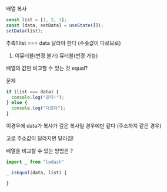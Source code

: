 배열 복사

```javascript
const list = [1, 2, 3];
const [data, setData] = useState([]);
setData(list);
```

추측1 list === data 달라야 한다 (주솟값이 다르므로)

1. 이뮤터블(변경 불가) 뮤터블(변경 가능)

배열의 값만 비교할 수 있는 것 equal?

문제

```javascript
if (list === data) {
  console.log("같다!");
} else {
  console.log("다르다");
}
```

이경우에 data가 복사가 깊은 복사일 경우에만 같다
(주소까지 같은 경우)

고로 주소값이 달라지면 달라짐!

배열을 비교할 수 있는 방법은 ?

```javascript
import _ from "lodash"

_.isEqual(data, list) {

}
```
